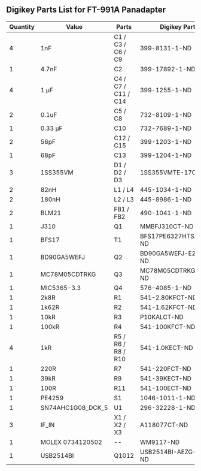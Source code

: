 ## Digikey Parts List for FT-991A Panadapter

| Quantity | Value | Parts | Digikey Part |
| --- | --- | --- | --- |
| 4 | 1nF | C1 / C3 / C6 / C9 | 399-8131-1-ND |
| 1 | 4.7nF | C2 | 399-17892-1-ND |
| 4 | 1 µF | C4 / C7 / C11 / C14 | 399-1255-1-ND |
| 2 | 0.1uF | C5 / C8 | 732-8109-1-ND |
| 1 | 0.33 µF | C10 | 732-7689-1-ND |
| 2 | 56pF | C12 / C15 | 399-1203-1-ND |
| 1 | 68pF | C13 | 399-1204-1-ND |
| 3 | 1SS355VM | D1 / D2 / D3 | 1SS355VMTE-17CT-ND |
| 2 | 82nH | L1 / L4 | 445-1034-1-ND |
| 2 | 180nH | L2 / L3 | 445-8986-1-ND |
| 2 | BLM21 | FB1 / FB2 | 490-1041-1-ND |
| 1 | J310 | Q1 | MMBFJ310CT-ND |
| 1 | BFS17 | T1 | BFS17PE6327HTSA1CT-ND |
| 1 | BD90GA5WEFJ | Q2 | BD90GA5WEFJ-E2CT-ND |
| 1 | MC78M05CDTRKG | Q3 | MC78M05CDTRKGOSCT-ND |
| 1 | MIC5365-3.3 | Q4 | 576-4085-1-ND |
| 1 | 2k8R | R1 | 541-2.80KFCT-ND |
| 1 | 1k62R | R2 | 541-1.62KFCT-ND |
| 1 | 10kR | R3 | P10KALCT-ND |
| 1 | 100kR | R4 | 541-100KFCT-ND |
| 4 | 1kR | R5 / R6  / R8 / R10 | 541-1.0KECT-ND |
| 1 | 220R | R7 | 541-220FCT-ND |
| 1 | 39kR | R9 | 541-39KECT-ND |
| 1 | 100R | R11 | 541-100ECT-ND |
| 1 | PE4259 | S1 | 1046-1011-1-ND |
| 1 | SN74AHC1G08_DCK_5 | U1 | 296-32228-1-ND |
| 3 | IF_IN | X1 / X2 / X3 | A118077CT-ND |
| 1 | MOLEX 0734120502 | -- | WM9117-ND
| 1 | USB2514BI | Q1012 | USB2514BI-AEZG-CT-ND |
